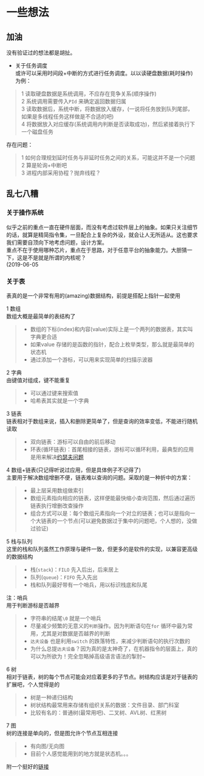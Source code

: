 # 一些想法  

## 加油  

没有验证过的想法都是胡扯。

- 关于任务调度  
或许可以采用时间段+中断的方式进行任务调度。以以读硬盘数据(耗时操作)为例：  

> 1 读取硬盘数据是系统调用，不应存在竞争关系(顺序操作)  
> 2 系统调用需要传入`PId` 来确定返回数据归属  
> 3 读取数据后，系统中断，将数据放入缓存，(一说将任务放到队列尾部，如果是多线程任务这样做是不合适的吧)  
> 4 将数据放入对应缓存(系统调用内判断是否读取成功)，然后紧接着执行下一个磁盘任务  

存在问题：  
> 1 如何合理规划延时任务与非延时任务之间的关系，可能这并不是一个问题  
> 2 算是轮询+中断吧  
> 3 进程内部采用协程？抛弃线程？  

## 乱七八糟  

### 关于操作系统  

似乎之前的重点一直在硬件层面，而没有考虑过软件层上的抽象。如果只关注细节的话，就算是精简指令集，一旦配合上复杂的外设，就会让人无所适从。这也要求我们需要自顶向下地考虑问题，设计方案。  
重点不在于使用哪种芯片，重点在于思路，对于任意平台的抽象能力。大胆猜一下，这是不是就是所谓的内核呢？  
(2019-06-05  

### 关于表  

表真的是一个非常有用的(amazing)数据结构，前提是搭配上指针一起使用  

1 数组  
数组大概是最简单的表结构了  

> - 数组的下标(index)和内容(value)实际上是一个两列的数据表，其实叫字典更合适  
> - 如果value 存储的是函数的指针，配合上枚举类型，那么就是最简单的状态机  
> - 通过添加一个游标，可以用来实现简单的扫描示波器  

2 字典  
由键值对组成，键不能重复  

> - 可以通过键来搜索值  
> - 哈希表其实就是一个字典   

3 链表  
链表相对于数组来说，插入和删除更简单了，但是查询的效率变低，不能进行随机读取  

> - 双向链表：游标可以自由的前后移动  
> - 环表(循环链表)：首尾相接的链表，游标可以循环利用，最典型的应用是用来解决[约瑟夫问题](https://baike.baidu.com/item/%E7%BA%A6%E7%91%9F%E5%A4%AB%E9%97%AE%E9%A2%98)  

4 数组+链表(只记得听说过应用，但是具体例子不记得了)  
主要用于解决数组增删不便，链表难以查询的问题。采取的是一种折中的方案：  

> - 最上层采用数组做索引  
> - 数组元素指向相应的链表，这样便能最快缩小查询范围，然后通过遍历链表执行增删改查操作  
> - 组合方式可以是：每个数组元素指向一个对立的链表；也可以是指向一个大链表的一个节点(可以避免数据过于集中的问题吧，个人想的，没做过验证)  

5 栈与队列  
这里的栈和队列虽然工作原理与硬件一致，但更多的是软件的实现，以兼容更高级的数据结构  

> - 栈(`stack`)：`FILO` 先入后出，后来居上  
> - 队列(`queue`)：`FIFO` 先入先出
> - 栈和队列最好带有一个哨兵，用以标识栈底和队尾  

注：哨兵  
用于判断游标是否越界

> - 字符串的结尾`\0` 就是一个哨兵
> - 尽量减少频繁的无意义的`判断`操作。因为判断语句在`for` 循环中最为常用，尤其是对数据是否越界的判断  
> - `达夫设备` 也是利用`switch` 的跌落特性，来减少判断语句的执行次数的  
> - 为什么总提`达夫设备`？因为真的是太神奇了，在机器指令的层面上，真的可以为所欲为！完全忽略掉高级语言语法的掣肘~

6 树  
相对于链表，树的每个节点可能会对应着更多的子节点。树结构应该是对于链表的扩展吧，个人觉得是的  

> - 树是一种递归结构
> - 树状结构最常用来存储有组织关系的数据：文件目录、部门科室  
> - 比较有名的：普通树(最常用吧)、二叉树、AVL树、红黑树

7 图  
树的连接是单向的，但是图允许个节点互相连接  

> - 有向图/无向图
> - 目前个人感觉能用到的地方就是状态机。。。  

附一个挺好的[链接](https://www.cnblogs.com/jingcaijueyan/p/9456072.html)
